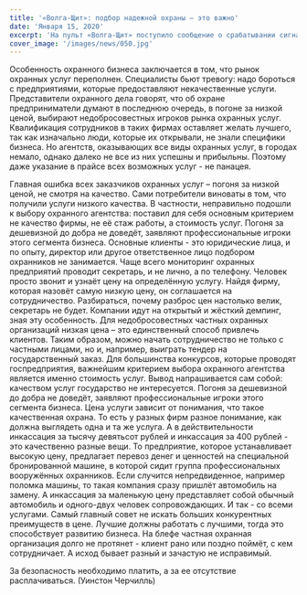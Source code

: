 ```yaml
---
title: '«Волга-Щит»: подбор надежной охраны – это важно'
date: 'Января 15, 2020'
excerpt: 'На пульт «Волга-Щит» поступило сообщение о срабатывании сигнализации с охраняемого объекта (частный дом).'
cover_image: '/images/news/050.jpg'
---
```


Особенность охранного бизнеса заключается в том, что рынок охранных услуг переполнен. Специалисты бьют тревогу: надо бороться с предприятиями, которые предоставляют некачественные услуги. Представители охранного дела говорят, что об охране предприниматели думают в последнюю очередь, в погоне за низкой ценой, выбирают недобросовестных игроков рынка охранных услуг. Квалификация сотрудников в таких фирмах оставляет желать лучшего, так как изначально люди, которые их открывали, не знали специфики бизнеса. Но агентств, оказывающих все виды охранных услуг, в городах немало, однако далеко не все из них успешны и прибыльны. Поэтому даже указание в прайсе всех возможных услуг - не панацея.

Главная ошибка всех заказчиков охранных услуг – погоня за низкой ценой, не смотря на качество.
Сами потребители виноваты в том, что получили услуги низкого качества. В частности, неправильно подошли к выбору охранного агентства: поставил для себя основным критерием не качество фирмы, не её стаж работы, а стоимость услуг. Погоня за дешевизной до добра не доведёт, заявляют профессиональные игроки этого сегмента бизнеса.
Основные клиенты - это юридические лица, и по опыту, директор или другое ответственное лицо подбором охранников не занимается. Чаще всего мониторинг охранных предприятий проводит секретарь, и не лично, а по телефону. Человек просто звонит и узнаёт цену на определённую услугу. Найдя фирму, которая назовёт самую низкую цену, он соглашается на сотрудничество. Разбираться, почему разброс цен настолько велик, секретарь не будет.
Компании идут на открытый и жёсткий демпинг, зная эту особенность. Для недобросовестных частных охранных организаций низкая цена – это единственный способ привлечь клиентов. Таким образом, можно начать сотрудничество не только с частными лицами, но и, например, выиграть тендер на государственный заказ. Для большинства конкурсов, которые проводят госпредприятия, важнейшим критерием выбора охранного агентства является именно стоимость услуг. Вывод напрашивается сам собой: качеством услуг государство не интересуется. Погоня за дешевизной до добра не доведёт, заявляют профессиональные игроки этого сегмента бизнеса.
Цена услуги зависит от понимания, что такое качественная охрана. То есть у разных фирм разное понимание, как должна выглядеть одна и та же услуга. А в действительности инкассация за тысячу девятьсот рублей и инкассация за 400 рублей - это качественно разные вещи. То предприятие, которое устанавливает высокую цену, предлагает перевоз денег и ценностей на специальной бронированной машине, в которой сидит группа профессиональных вооружённых охранников. Если случится непредвиденное, например поломка машины, то такая компания сразу пришлёт автомобиль на замену. А инкассация за маленькую цену представляет собой обычный автомобиль и одного-двух человек сопровождающих. И так - со всеми услугами.
Самый главный совет не искать больших конкурентных преимуществ в цене. Лучшие должны работать с лучшими, тогда это способствует развитию бизнеса. На блефе частная охранная организация долго не протянет - клиент рано или поздно поймёт, с кем сотрудничает. А исход бывает разный и зачастую не исправимый.

За безопасность необходимо платить, а за ее отсутствие расплачиваться.
(Уинстон Черчилль)
